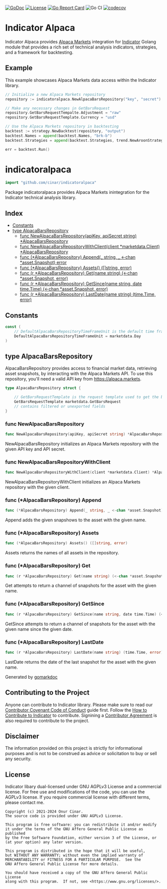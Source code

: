 [![GoDoc](https://godoc.org/github.com/cinar/indicatoralpaca?status.svg)](https://godoc.org/github.com/cinar/indicatoralpaca) [![License](https://img.shields.io/badge/License-AGPLv3-blue.svg)](https://opensource.org/licenses/AGPLv3) [![Go Report Card](https://goreportcard.com/badge/github.com/cinar/indicatoralpaca)](https://goreportcard.com/report/github.com/cinar/indicatoralpaca) ![Go CI](https://github.com/cinar/indicatoralpaca/actions/workflows/ci.yml/badge.svg) [![codecov](https://codecov.io/gh/cinar/indicatoralpaca/graph/badge.svg?token=AFZLMEBTVM)](https://codecov.io/gh/cinar/indicatoralpaca)

Indicator Alpaca
================

Indicator Alpaca provides [Alpaca Markets](https://alpaca.markets) integration for [Indicator](https://github.com/cinar/indicator) Golang module that provides a rich set of technical analysis indicators, strategies, and a framework for backtesting.

Example
-------

This example showcases Alpaca Markets data access within the Indicator library.

```go
// Initialize a new Alpaca Markets repository
repository := indicatoralpaca.NewAlpacaBarsRepository("key", "secret")

// Make any necessary changes in GetBarsRequest
repository.GetBarsRequestTempalte.Adjustment = "raw"
repository.GetBarsRequestTemplate.Currency = "usd"

// Use the Alpaca Markets repository in backtesting
backtest := strategy.NewBacktest(repository, "output")
backtest.Names = append(backtest.Names, "brk-b")
backtest.Strategies = append(backtest.Strategies, trend.NewAroonStrategy())

err = backtest.Run()
```

<!-- gomarkdoc:embed:start -->

<!-- Code generated by gomarkdoc. DO NOT EDIT -->

indicatoralpaca
===============

```go
import "github.com/cinar/indicatoralpaca"
```

Package indicatoralpaca provides Alpaca Markets inintegration for the Indicator technical analysis library.

Index
-----

-	[Constants](#constants)
-	[type AlpacaBarsRepository](#AlpacaBarsRepository)
	-	[func NewAlpacaBarsRepository\(apiKey, apiSecret string\) \*AlpacaBarsRepository](#NewAlpacaBarsRepository)
	-	[func NewAlpacaBarsRepositoryWithClient\(client \*marketdata.Client\) \*AlpacaBarsRepository](#NewAlpacaBarsRepositoryWithClient)
	-	[func \(\*AlpacaBarsRepository\) Append\(\_ string, \_ \<\-chan \*asset.Snapshot\) error](#AlpacaBarsRepository.Append)
	-	[func \(\*AlpacaBarsRepository\) Assets\(\) \(\[\]string, error\)](#AlpacaBarsRepository.Assets)
	-	[func \(r \*AlpacaBarsRepository\) Get\(name string\) \(\<\-chan \*asset.Snapshot, error\)](#AlpacaBarsRepository.Get)
	-	[func \(r \*AlpacaBarsRepository\) GetSince\(name string, date time.Time\) \(\<\-chan \*asset.Snapshot, error\)](#AlpacaBarsRepository.GetSince)
	-	[func \(r \*AlpacaBarsRepository\) LastDate\(name string\) \(time.Time, error\)](#AlpacaBarsRepository.LastDate)

Constants
---------

<a name="DefaultAlpacaBarsRepositoryTimeFrameUnit"></a>

```go
const (
	// DefaultAlpacaBarsRepositoryTimeFrameUnit is the default time frame unit of a day.
	DefaultAlpacaBarsRepositoryTimeFrameUnit = marketdata.Day
)
```

<a name="AlpacaBarsRepository"></a>

type AlpacaBarsRepository
-------------------------

AlpacaBarsRepository provides access to financial market data, retrieving asset snapshots, by interacting with the Alpaca Markets API. To use this repository, you'll need a valid API key from https://alpaca.markets.

```go
type AlpacaBarsRepository struct {

	// GetBarsRequestTemplate is the request template used to get the bars.
	GetBarsRequestTemplate marketdata.GetBarsRequest
	// contains filtered or unexported fields
}
```

<a name="NewAlpacaBarsRepository"></a>

### func NewAlpacaBarsRepository

```go
func NewAlpacaBarsRepository(apiKey, apiSecret string) *AlpacaBarsRepository
```

NewAlpacaBarsRepository initializes an Alpaca Markets repository with the given API key and API secret.

<a name="NewAlpacaBarsRepositoryWithClient"></a>

### func NewAlpacaBarsRepositoryWithClient

```go
func NewAlpacaBarsRepositoryWithClient(client *marketdata.Client) *AlpacaBarsRepository
```

NewAlpacaBarsRepositoryWithClient initializes an Alpaca Markets repository with the given client.

<a name="AlpacaBarsRepository.Append"></a>

### func \(\*AlpacaBarsRepository\) Append

```go
func (*AlpacaBarsRepository) Append(_ string, _ <-chan *asset.Snapshot) error
```

Append adds the given snapshows to the asset with the given name.

<a name="AlpacaBarsRepository.Assets"></a>

### func \(\*AlpacaBarsRepository\) Assets

```go
func (*AlpacaBarsRepository) Assets() ([]string, error)
```

Assets returns the names of all assets in the repository.

<a name="AlpacaBarsRepository.Get"></a>

### func \(\*AlpacaBarsRepository\) Get

```go
func (r *AlpacaBarsRepository) Get(name string) (<-chan *asset.Snapshot, error)
```

Get attempts to return a channel of snapshots for the asset with the given name.

<a name="AlpacaBarsRepository.GetSince"></a>

### func \(\*AlpacaBarsRepository\) GetSince

```go
func (r *AlpacaBarsRepository) GetSince(name string, date time.Time) (<-chan *asset.Snapshot, error)
```

GetSince attempts to return a channel of snapshots for the asset with the given name since the given date.

<a name="AlpacaBarsRepository.LastDate"></a>

### func \(\*AlpacaBarsRepository\) LastDate

```go
func (r *AlpacaBarsRepository) LastDate(name string) (time.Time, error)
```

LastDate returns the date of the last snapshot for the asset with the given name.

Generated by [gomarkdoc](https://github.com/princjef/gomarkdoc)

<!-- gomarkdoc:embed:end -->

Contributing to the Project
---------------------------

Anyone can contribute to Indicator library. Please make sure to read our [Contributor Covenant Code of Conduct](./CODE_OF_CONDUCT.md) guide first. Follow the [How to Contribute to Indicator](./CONTRIBUTING.md) to contribute. Signining a [Contributor Agreement](./CLA.md) is also required to contribute to the project.

Disclaimer
----------

The information provided on this project is strictly for informational purposes and is not to be construed as advice or solicitation to buy or sell any security.

License
-------

Indicator libary dual-licensed under GNU AGPLv3 License and a commercial license. For free use and modifications of the code, you can use the AGPLv3 license. If you require commercial license with different terms, please contact me.

```
Copyright (c) 2021-2024 Onur Cinar.    
The source code is provided under GNU AGPLv3 License.

This program is free software: you can redistribute it and/or modify
it under the terms of the GNU Affero General Public License as published
by the Free Software Foundation, either version 3 of the License, or
(at your option) any later version.

This program is distributed in the hope that it will be useful,
but WITHOUT ANY WARRANTY; without even the implied warranty of
MERCHANTABILITY or FITNESS FOR A PARTICULAR PURPOSE.  See the
GNU Affero General Public License for more details.

You should have received a copy of the GNU Affero General Public License
along with this program.  If not, see <https://www.gnu.org/licenses/>.
```
